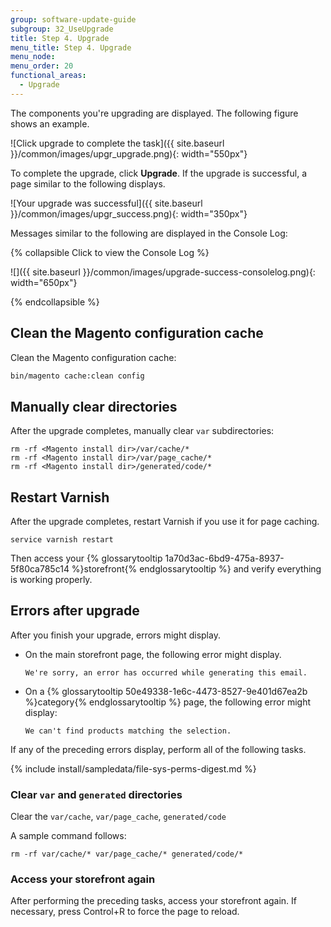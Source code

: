 ```yaml
---
group: software-update-guide
subgroup: 32_UseUpgrade
title: Step 4. Upgrade
menu_title: Step 4. Upgrade
menu_node:
menu_order: 20
functional_areas:
  - Upgrade
---
```


The components you're upgrading are displayed. The following figure shows an example.

![Click upgrade to complete the task]({{ site.baseurl }}/common/images/upgr_upgrade.png){: width="550px"}


To complete the upgrade, click **Upgrade**. If the upgrade is successful, a page similar to the following displays.

![Your upgrade was successful]({{ site.baseurl }}/common/images/upgr_success.png){: width="350px"}

Messages similar to the following are displayed in the Console Log:

{% collapsible Click to view the Console Log %}

![]({{ site.baseurl }}/common/images/upgrade-success-consolelog.png){: width="650px"}

{% endcollapsible %}

## Clean the Magento configuration cache

Clean the Magento configuration cache:

```bash
bin/magento cache:clean config
```

## Manually clear directories

After the upgrade completes, manually clear `var` subdirectories:

	rm -rf <Magento install dir>/var/cache/*
	rm -rf <Magento install dir>/var/page_cache/*
	rm -rf <Magento install dir>/generated/code/*

## Restart Varnish

After the upgrade completes, restart Varnish if you use it for page caching.

	service varnish restart

Then access your {% glossarytooltip 1a70d3ac-6bd9-475a-8937-5f80ca785c14 %}storefront{% endglossarytooltip %} and verify everything is working properly.

## Errors after upgrade

After you finish your upgrade, errors might display.

*	On the main storefront page, the following error might display.

		We're sorry, an error has occurred while generating this email.
*	On a {% glossarytooltip 50e49338-1e6c-4473-8527-9e401d67ea2b %}category{% endglossarytooltip %} page, the following error might display:

		We can't find products matching the selection.

If any of the preceding errors display, perform all of the following tasks.

{% include install/sampledata/file-sys-perms-digest.md %}

### Clear `var` and `generated` directories

Clear the `var/cache`, 	`var/page_cache`, `generated/code`

A sample command follows:

	rm -rf var/cache/* var/page_cache/* generated/code/*

### Access your storefront again

After performing the preceding tasks, access your storefront again. If necessary, press Control+R to force the page to reload.
